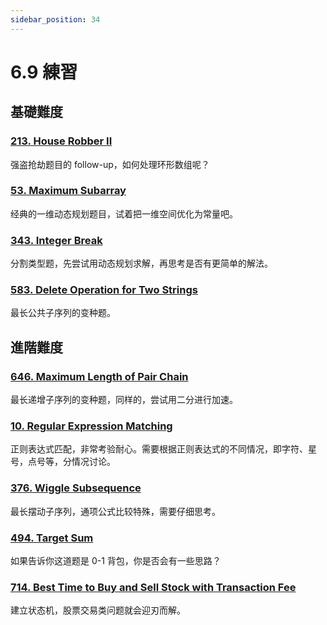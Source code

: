 ```yaml
---
sidebar_position: 34
---
```


# 6.9 練習

## 基礎難度

### [213. House Robber II](https://leetcode.com/problems/house-robber-ii/)

强盗抢劫题目的 follow-up，如何处理环形数组呢？

### [53. Maximum Subarray](https://leetcode.com/problems/maximum-subarray/)

经典的一维动态规划题目，试着把一维空间优化为常量吧。

### [343. Integer Break](https://leetcode.com/problems/integer-break/)

分割类型题，先尝试用动态规划求解，再思考是否有更简单的解法。

### [583. Delete Operation for Two Strings](https://leetcode.com/problems/delete-operation-for-two-strings/)

最长公共子序列的变种题。

## 進階難度

### [646. Maximum Length of Pair Chain](https://leetcode.com/problems/maximum-length-of-pair-chain/)

最长递增子序列的变种题，同样的，尝试用二分进行加速。

### [10. Regular Expression Matching](https://leetcode.com/problems/regular-expression-matching/)

正则表达式匹配，非常考验耐心。需要根据正则表达式的不同情况，即字符、星号，点号等，分情况讨论。

### [376. Wiggle Subsequence](https://leetcode.com/problems/wiggle-subsequence/)

最长摆动子序列，通项公式比较特殊，需要仔细思考。

### [494. Target Sum](https://leetcode.com/problems/target-sum/)

如果告诉你这道题是 0-1 背包，你是否会有一些思路？

### [714. Best Time to Buy and Sell Stock with Transaction Fee](https://leetcode.com/problems/best-time-to-buy-and-sell-stock-with-transaction-fee/)

建立状态机，股票交易类问题就会迎刃而解。